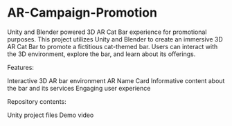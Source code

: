 # AR-Campaign-Promotion
Unity and Blender powered 3D AR Cat Bar experience for promotional purposes.  This project utilizes Unity and Blender to create an immersive 3D AR Cat Bar to promote a fictitious cat-themed bar. Users can interact with the 3D environment, explore the bar, and learn about its offerings.

Features:

Interactive 3D AR bar environment
AR Name Card
Informative content about the bar and its services
Engaging user experience

Repository contents:

Unity project files
Demo video 
